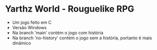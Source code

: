 
# Yarthz World - Rouguelike RPG

- Um jogo feito em C
- Versão Windows
- Na branch 'main' contém o jogo com história
- Na branch 'no-history' contém o jogo sem a história, portanto é mais dinâmico
